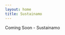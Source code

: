 ```yaml
---
layout: home
title: Sustainamo
---
```


<div font=sustainamo-script>
Coming Soon - Sustainamo
</div>